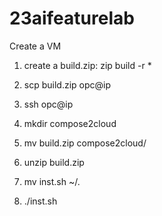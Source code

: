 # 23aifeaturelab

Create a VM

1. create a build.zip: zip build -r *
2. scp build.zip opc@ip
3. ssh opc@ip
4. mkdir compose2cloud
5. mv build.zip compose2cloud/
6. unzip build.zip
7. mv inst.sh ~/.

8. ./inst.sh
